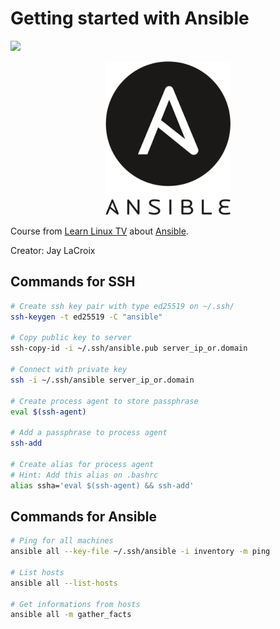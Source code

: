 # Getting started with Ansible
![](https://img.shields.io/badge/status-progress-blue)

<p align="center">
<img src=".github/logo.png">
</p>

Course from [Learn Linux TV](https://www.youtube.com/@LearnLinuxTV) about [Ansible](https://youtube.com/playlist?list=PLT98CRl2KxKEUHie1m24-wkyHpEsa4Y70&si=4yVFiKpWzec0q8lS).

Creator: Jay LaCroix

## Commands for SSH

```bash
# Create ssh key pair with type ed25519 on ~/.ssh/
ssh-keygen -t ed25519 -C "ansible"

# Copy public key to server
ssh-copy-id -i ~/.ssh/ansible.pub server_ip_or.domain

# Connect with private key
ssh -i ~/.ssh/ansible server_ip_or.domain

# Create process agent to store passphrase
eval $(ssh-agent)

# Add a passphrase to process agent
ssh-add

# Create alias for process agent
# Hint: Add this alias on .bashrc
alias ssha='eval $(ssh-agent) && ssh-add'
```

## Commands for Ansible

```bash
# Ping for all machines
ansible all --key-file ~/.ssh/ansible -i inventory -m ping

# List hosts
ansible all --list-hosts

# Get informations from hosts
ansible all -m gather_facts
```